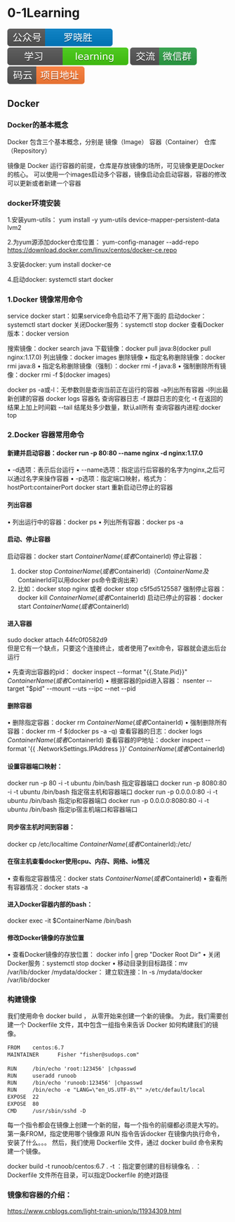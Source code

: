 # 0-1Learning

![alt text](../static/common/svg/luoxiaosheng.svg "公众号")
![alt text](../static/common/svg/luoxiaosheng_learning.svg "学习")
![alt text](../static/common/svg/luoxiaosheng_wechat.svg "微信")
![alt text](../static/common/svg/luoxiaosheng_gitee.svg "码云")

## Docker

### Docker的基本概念
Docker 包含三个基本概念，分别是
镜像（Image）
容器（Container）
仓库（Repository）

镜像是 Docker 运行容器的前提，仓库是存放镜像的场所，可见镜像更是Docker的核心。
可以使用一个images启动多个容器，镜像启动会启动容器，容器的修改可以更新或者新建一个容器

### docker环境安装
1.安装yum-utils：
yum install -y yum-utils device-mapper-persistent-data lvm2

2.为yum源添加docker仓库位置：
yum-config-manager --add-repo https://download.docker.com/linux/centos/docker-ce.repo

3.安装docker:
yum install docker-ce

4.启动docker:
systemctl start docker


### 1.Docker 镜像常用命令
service docker start：如果service命令启动不了用下面的
启动docker：systemctl start docker
关闭Docker服务：systemctl stop docker
查看Docker版本：docker version

搜索镜像：docker search java
下载镜像：docker pull java:8(docker pull nginx:1.17.0)
列出镜像：docker images
删除镜像
• 指定名称删除镜像：docker rmi java:8
• 指定名称删除镜像（强制）：docker rmi -f java:8
• 强制删除所有镜像：docker rmi -f $(docker images)

docker ps -a或-l：无参数则是查询当前正在运行的容器  -a列出所有容器	-l列出最新创建的容器
docker logs 容器名	查询容器日志
-f 跟踪日志的变化
-t 在返回的结果上加上时间戳
--tail 结尾处多少数量，默认all所有
查询容器内进程:docker top 

### 2.Docker 容器常用命令

#### 新建并启动容器：docker run -p 80:80 --name nginx -d nginx:1.17.0
• -d选项：表示后台运行
• --name选项：指定运行后容器的名字为nginx,之后可以通过名字来操作容器
• -p选项：指定端口映射，格式为：hostPort:containerPort
docker start 重新启动已停止的容器

#### 列出容器
• 列出运行中的容器：docker ps
• 列出所有容器：docker ps -a

#### 启动、停止容器
启动容器：docker start $ContainerName(或者$ContainerId)
停止容器：
1. docker stop $ContainerName(或者$ContainerId)（$ContainerName及$ContainerId可以用docker ps命令查询出来）
2. 比如：docker stop nginx  或者  docker stop c5f5d5125587
强制停止容器：docker kill $ContainerName(或者$ContainerId)
启动已停止的容器：docker start $ContainerName(或者$ContainerId)

#### 进入容器
sudo docker attach 44fc0f0582d9  
但是它有一个缺点，只要这个连接终止，或者使用了exit命令，容器就会退出后台运行

• 先查询出容器的pid：
docker inspect --format "{{.State.Pid}}" $ContainerName(或者$ContainerId)
• 根据容器的pid进入容器：
nsenter --target "$pid" --mount --uts --ipc --net --pid

#### 删除容器
• 删除指定容器：docker rm $ContainerName(或者$ContainerId)
• 强制删除所有容器：docker rm -f $(docker ps -a -q)
查看容器的日志：docker logs $ContainerName(或者$ContainerId)
查看容器的IP地址：docker inspect --format '{{ .NetworkSettings.IPAddress }}' $ContainerName(或者$ContainerId)

#### 设置容器端口映射：
docker run -p 80 -i -t ubuntu /bin/bash		指定容器端口
docker run -p 8080:80 -i -t ubuntu /bin/bash	指定宿主机和容器端口
docker run -p 0.0.0.0:80 -i -t ubuntu /bin/bash	指定ip和容器端口
docker run -p 0.0.0.0:8080:80 -i -t ubuntu /bin/bash	指定ip宿主机端口和容器端口

#### 同步宿主机时间到容器：
docker cp /etc/localtime $ContainerName(或者$ContainerId):/etc/

#### 在宿主机查看docker使用cpu、内存、网络、io情况
• 查看指定容器情况：docker stats $ContainerName(或者$ContainerId)
• 查看所有容器情况：docker stats -a

#### 进入Docker容器内部的bash：
docker exec -it $ContainerName /bin/bash

#### 修改Docker镜像的存放位置
• 查看Docker镜像的存放位置：
docker info | grep "Docker Root Dir"
• 关闭Docker服务：systemctl stop docker
• 移动目录到目标路径：mv /var/lib/docker /mydata/docker：
建立软连接：ln -s /mydata/docker /var/lib/docker

### 构建镜像
我们使用命令 docker build ， 从零开始来创建一个新的镜像。
为此，我们需要创建一个 Dockerfile 文件，其中包含一组指令来告诉 Docker 如何构建我们的镜像。
```
FROM    centos:6.7
MAINTAINER      Fisher "fisher@sudops.com"

RUN     /bin/echo 'root:123456' |chpasswd
RUN     useradd runoob
RUN     /bin/echo 'runoob:123456' |chpasswd
RUN     /bin/echo -e "LANG=\"en_US.UTF-8\"" >/etc/default/local
EXPOSE  22
EXPOSE  80
CMD     /usr/sbin/sshd -D
```
每一个指令都会在镜像上创建一个新的层，每一个指令的前缀都必须是大写的。
第一条FROM，指定使用哪个镜像源
RUN 指令告诉docker 在镜像内执行命令，安装了什么。。。
然后，我们使用 Dockerfile 文件，通过 docker build 命令来构建一个镜像。

docker build -t runoob/centos:6.7 .
-t ：指定要创建的目标镜像名
. ：Dockerfile 文件所在目录，可以指定Dockerfile 的绝对路径

### 镜像和容器的介绍：
https://www.cnblogs.com/light-train-union/p/11934309.html


